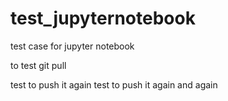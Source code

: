 # test_jupyternotebook
test case for jupyter notebook


to test git pull

test to push it again
test to push it again and again

